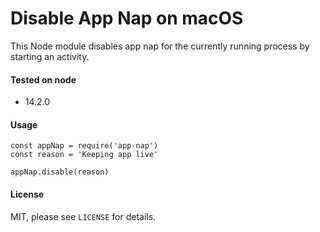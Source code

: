 # Disable App Nap on macOS

This Node module disables app nap for the currently running process by starting an activity.

#### Tested on node

- 14.2.0

#### Usage

```
const appNap = require('app-nap')
const reason = 'Keeping app live'

appNap.disable(reason)
```

#### License
MIT, please see `LICENSE` for details.
